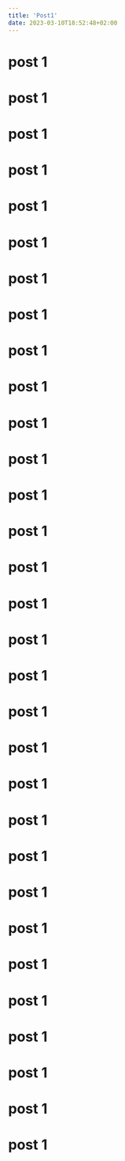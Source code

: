 ```yaml
---
title: 'Post1'
date: 2023-03-10T18:52:48+02:00
---
```


# post 1

# post 1

# post 1

# post 1

# post 1

# post 1

# post 1

# post 1

# post 1

# post 1

# post 1

# post 1

# post 1

# post 1

# post 1

# post 1

# post 1

# post 1

# post 1

# post 1

# post 1

# post 1

# post 1

# post 1

# post 1

# post 1

# post 1

# post 1

# post 1

# post 1

# post 1
